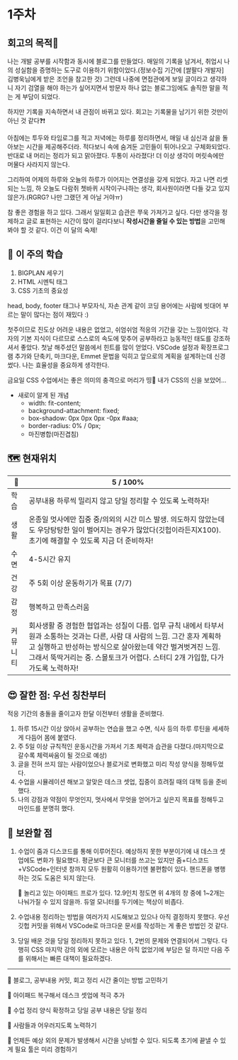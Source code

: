 # 1주차
## 회고의 목적📜 
나는 개발 공부를 시작함과 동시에 블로그를 만들었다. 
매일의 기록을 남겨서, 취업시 나의 성실함을 증명하는 도구로 이용하기 위함이었다.(정보수집 기간에 [쌀팔다 개발자] 김병욱님에게 받은 조언을 참고한 것) 그런데 나중에 면접관에게 보일 글이라고 생각하니 자기 검열을 해야 하는가 싶어지면서 방문자 하나 없는 블로그임에도 솔직한 말을 적는 게 부담이 되었다.

하지만 기록을 지속하면서 내 관점이 바뀌고 있다. 회고는 기록물을 남기기 위한 것만이 아닌 것 같다❓❗ 

아침에는 투두와 타임로그를 적고 저녁에는 하루를 정리하면서, 매일 내 심신과 삶을 돌아보는 시간을 제공해주더라. 적다보니 속에 숨겨둔 고민들이 튀어나오고 구체화되었다. 반대로 내 머리는 정리가 되고 맑아졌다. 두통이 사라졌다! 더 이상 생각이 머릿속에만 머물다 사라지지 않는다. 

그리하여 어제의 하루와 오늘의 하루가 이어지는 연결성을 갖게 되었다. 자고 나면 리셋되는 느낌, 하 오늘도 다람쥐 쳇바퀴 시작이구나하는 생각, 회사원이라면 다들 갖고 있지 않은가.(RGRG? 나만 그랬던 게 아닐 거야ㅠ) 

참 좋은 경험을 하고 있다. 그래서 일일회고 습관은 쭈욱 가져가고 싶다. 다만 생각을 정제하고 글로 표현하는 시간이 많이 걸리다보니 **작성시간을 줄일 수 있는 방법**을 고민해봐야 할 것 같다. 이건 이 달의 숙제!

## 📓 이 주의 학습

1. BIGPLAN 세우기
2. HTML 시멘틱 태그
3. CSS 기초의 중요성

head, body, footer 태그나 부모자식, 자손 관계 같이 코딩 용어에는 사람에 빗대어 부르는 말이 많다는 점이 재밌다 :)

첫주이므로 진도상 어려운 내용은 없었고, 쉬엄쉬엄 적응의 기간을 갖는 느낌이었다. 각자의 기본 지식이 다르므로 스스로의 속도에 맞추어 공부하라고 능동적인 태도를 강조하셔서 좋았다. 첫날 해주셨던 말씀에서 힌트를 많이 얻었다. VSCode 설정과 확장프로그램 추가와 단축키, 마크다운, Emmet 문법을 익히고 앞으로의 계획을 설계하는데 신경썼다. 나는 효율성을 중요하게 생각한다.

금요일 CSS 수업에서는 좋은 의미의 충격으로 머리가 띵🥶 내가 CSS의 신을 보았어... 
* 새로이 알게 된 개념
  * width: fit-content;
  * background-attachment: fixed;
  * box-shadow: 0px 0px 0px -0px #aaa;
  * border-radius: 0% / 0px;
  * 마진병합(마진겹침)

## 🗺️ 현재위치

 🐾 |5 / 100%
--  |--
학습| 공부내용 하루씩 밀리지 않고 당일 정리할 수 있도록 노력하자!
생활| 온종일 멋사에만 집중 중/의외의 시간 미스 발생. 의도하지 않았는데도 우당탕탕한 일이 벌어지는 경우가 많았다(깃헙이라든지X100). 초기에 해결할 수 있도록 지금 더 준비하자!
수면| 4-5시간 유지
건강| 주 5회 이상 운동하기가 목표 (7/7)
감정| 행복하고 만족스러움
커뮤니티| 회사생활 중 경험한 협업과는 성질이 다름. 업무 규칙 내에서 타부서원과 소통하는 것과는 다른, 사람 대 사람의 느낌. 그간 혼자 계획하고 실행하고 반성하는 방식으로 살아왔는데 약간 벌겨벗겨진 느낌. 그래서 뚝딱거리는 중. 스몰토크가 어렵다. 스터디 2개 가입함, 다가가도록 노력하자!
  
## 😍 잘한 점: 우선 칭찬부터

적응 기간의 충돌을 줄이고자 한달 이전부터 생활을 준비했다.

1. 하루 15시간 이상 앉아서 공부하는 연습을 했고 수면, 식사 등의 하루 루틴을 세세하게 다듬어 몸에 붙였다.
2. 주 5일 이상 규칙적인 운동시간을 가져서 기초 체력과 습관을 다졌다.(마지막으로 갈수록 체력싸움이 될 것으로 예상)
3. 글을 전혀 쓰지 않는 사람이었으나 블로거로 변화했고 미리 작성 양식을 정해두었다.
4. 수업을 시뮬레이션 해보고 알맞은 데스크 셋업, 집중이 흐려질 때의 대책 등을 준비했다.
5. 나의 강점과 약점이 무엇인지, 멋사에서 무엇을 얻어가고 싶은지 목표를 정해두고 마인드를 분명히 했다.

## 🤢 보완할 점

1. 수업이 줌과 디스코드를 통해 이루어진다. 예상하지 못한 부분이기에 내 데스크 셋업에도 변화가 필요했다. 평균보다 큰 모니터를 쓰고는 있지만 줌+디스코드+VSCode+인터넷 창까지 모두 원활히 이용하기엔 불편함이 있다. 핸드폰을 병행하는 것도 도움은 되지 않는다. 

   💬 놀리고 있는 아이패드 프로가 있다. 12.9인치 정도면 위 4개의 창 중에 1~2개는 나눠가질 수 있지 않을까. 듀얼 모니터를 두기에는 책상이 비좁다.

2. 수업내용 정리하는 방법을 여러가지 시도해보고 있으나 아직 결정하지 못했다. 우선 깃헙 커밋을 위해서 VSCode로 마크다운 문서를 작성하는 게 좋은 방법인 것 같다.
   
3. 당일 배운 것을 당일 정리하지 못하고 있다. 1, 2번의 문제와 연결되어서 그렇다. 다행히 CSS 마지막 강의 외에 모르는 내용은 아직 없었기에 부담은 덜 하지만 다음 주를 위해서는 빠른 대책이 필요하겠다. 

---

🚩 블로그, 공부내용 커밋, 회고 정리 시간 줄이는 방법 고민하기

🚩 아이패드 복구해서 데스크 셋업에 적극 추가

🚩 수업 정리 양식 확정하고 당일 공부 내용은 당일 정리

🚩 사람들과 어우러지도록 노력하기

🚩 언제든 예상 외의 문제가 발생해서 시간을 낭비할 수 있다. 되도록 초기에 끝낼 수 있게 필요 툴은 미리 경험하기


